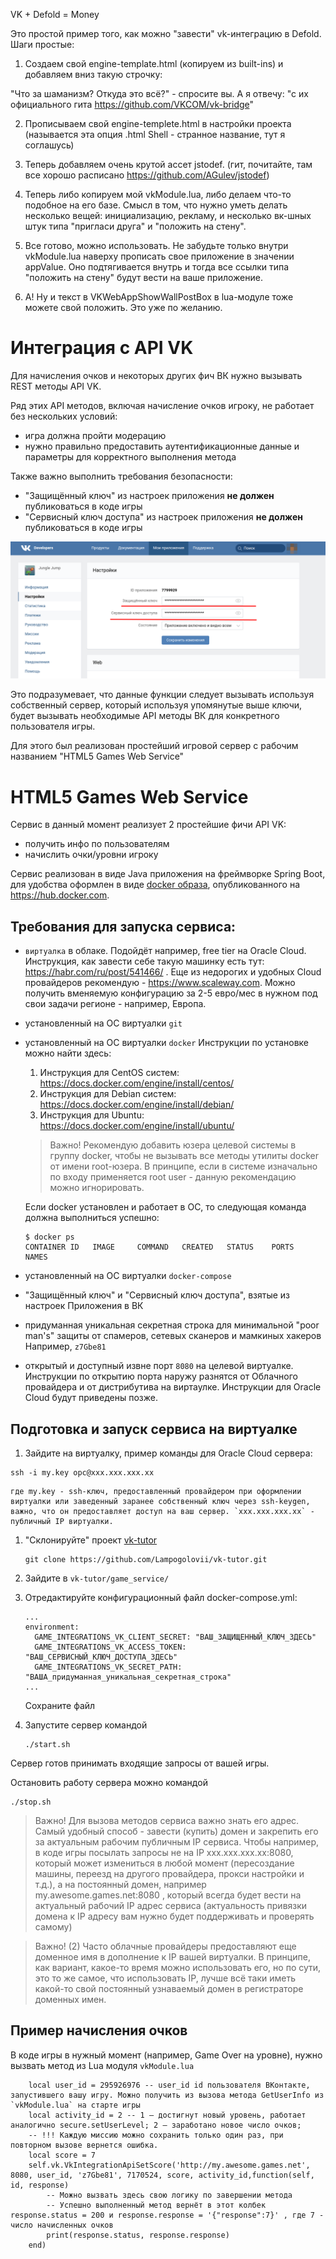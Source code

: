 VK + Defold = Money

Это простой пример того, как можно "завести" vk-интеграцию в Defold.
Шаги простые:

1. Создаем свой engine-template.html (копируем из built-ins) и добавляем вниз такую строчку:

<script src="https://unpkg.com/@vkontakte/vk-bridge/dist/browser.min.js"></script>

"Что за шаманизм? Откуда это всё?" - спросите вы.
А я отвечу: "с их официального гита https://github.com/VKCOM/vk-bridge"



2. Прописываем свой engine-templete.html в настройки проекта (называется эта опция .html Shell - странное название, тут я соглашусь)



3. Теперь добавляем очень крутой ассет jstodef. (гит, почитайте, там все хорошо расписано https://github.com/AGulev/jstodef)



4. Теперь либо копируем мой vkModule.lua, либо делаем что-то подобное на его базе. Смысл в том, что нужно уметь делать несколько вещей: инициализацию, рекламу, и несколько вк-шных штук типа "пригласи друга" и "положить на стену".



5. Все готово, можно использовать. Не забудьте только внутри vkModule.lua наверху прописать свое приложение в значении appValue. Оно подтягивается внутрь и тогда все ссылки типа "положить на стену" будут вести на ваше приложение. 



6. А! Ну и текст в VKWebAppShowWallPostBox в lua-модуле тоже можете свой положить. Это уже по желанию.

# Интеграция с API VK
Для начисления очков и некоторых других фич ВК нужно вызывать REST методы API VK.

Ряд этих API методов, включая начисление очков игроку, не работает без нескольких условий:

* игра должна пройти модерацию
* нужно правильно предоставить аутентификационные данные и параметры для корректного выполнения метода

Также важно выполнить требования безопасности:

* "Защищённый ключ" из настроек приложения **не должен** публиковаться в коде игры
* "Сервисный ключ доступа" из настроек приложения **не должен** публиковаться в коде игры

 ![Экран настроек вашего приложения в ВК](img/vk_settings_screen.png)

Это подразумевает, что данные функции следует вызывать используя собственный сервер, который используя упомянутые выше ключи, будет вызывать необходимые API методы ВК для конкретного пользователя игры. 

Для этого был реализован простейший игровой сервер с рабочим названием "HTML5 Games Web Service"

# HTML5 Games Web Service
Сервис в данный момент реализует 2 простейшие фичи API VK:
- получить инфо по пользователям
- начислить очки/уровни игроку

Сервис реализован в виде Java приложения на фреймворке Spring Boot, для удобства оформлен в виде [docker образа](https://hub.docker.com/r/unclekairat/game-service), опубликованного на https://hub.docker.com.

## Требования для запуска сервиса:
- `виртуалка` в облаке. Подойдёт например, free tier на Oracle Cloud. Инструкция, как завести себе такую машинку есть тут: https://habr.com/ru/post/541466/ . Еще из недорогих и удобных Cloud провайдеров рекомендую - https://www.scaleway.com. Можно получить вменяемую конфигурацию за 2-5 евро/мес в нужном под свои задачи регионе - например, Европа.
- установленный на ОС виртуалки `git`
- установленный на ОС виртуалки `docker`
    Инструкции по установке можно найти здесь: 
    1. Инструкция для CentOS систем: https://docs.docker.com/engine/install/centos/
    2. Инструкция для Debian систем: https://docs.docker.com/engine/install/debian/
    3. Инструкция для Ubuntu: https://docs.docker.com/engine/install/ubuntu/
    > Важно! Рекомендую добавить юзера целевой системы в группу docker, чтобы не вызывать все методы утилиты docker от имени root-юзера. В принципе, если в системе изначально по входу применяется root user - данную рекомендацию можно игнорировать.
    
    Если docker установлен и работает в ОС, то следующая команда должна выполниться успешно:
    
    ```
    $ docker ps
    CONTAINER ID   IMAGE     COMMAND   CREATED   STATUS    PORTS     NAMES
    ```
- установленный на ОС виртуалки `docker-compose`
- "Защищённый ключ" и "Сервисный ключ доступа", взятые из настроек Приложения в ВК
- придуманная уникальная секретная строка для минимальной "poor man's" защиты от спамеров, сетевых сканеров и мамкиных хакеров
Например, `z7Gbe81`
- открытый и доступный извне порт `8080` на целевой виртуалке. Инструкции по открытию порта наружу разнятся от Облачного провайдера и от дистрибутива на виртаулке. Инструкции для Oracle Cloud будут приведены позже.

## Подготовка и запуск сервиса на виртуалке
1. Зайдите на виртуалку, пример команды для Oracle Cloud сервера:
```
ssh -i my.key opc@xxx.xxx.xxx.xx
```
    где my.key - ssh-ключ, предоставленный провайдером при оформлении виртуалки или заведенный заранее собственный ключ через ssh-keygen, важно, что он предоставляет доступ на ваш сервер. `xxx.xxx.xxx.xx` - публичный IP виртуалки.
1. "Склонируйте" проект [vk-tutor](https://github.com/Lampogolovii/vk-tutor)

    ```
    git clone https://github.com/Lampogolovii/vk-tutor.git
    ```
1. Зайдите в `vk-tutor/game_service/`
1. Отредактируйте конфигурационный файл docker-compose.yml:
    ```
    ...
    environment:
      GAME_INTEGRATIONS_VK_CLIENT_SECRET: "ВАШ_ЗАЩИЩЕННЫЙ_КЛЮЧ_ЗДЕСЬ"
      GAME_INTEGRATIONS_VK_ACCESS_TOKEN: "ВАШ_СЕРВИСНЫЙ_КЛЮЧ_ДОСТУПА_ЗДЕСЬ"
      GAME_INTEGRATIONS_VK_SECRET_PATH: "ВАША_придуманная_уникальная_секретная_строка"
    ...
    ```
    Сохраните файл
1. Запустите сервер командой 

    ```
    ./start.sh
    ```
    
Сервер готов принимать входящие запросы от вашей игры.

Остановить работу сервера можно командой

```
./stop.sh
```

> Важно! Для вызова методов сервиса важно знать его адрес. Самый удобный способ - завести (купить) домен и закрепить его за актуальным рабочим публичным IP сервиса. Чтобы например, в коде игры посылать запросы не на IP xxx.xxx.xxx.xx:8080, который может измениться в любой момент (пересоздание машины, переезд на другого провайдера, прокси настройки и т.д.), а на постоянный домен, например my.awesome.games.net:8080 , который всегда будет вести на актуальный рабочий IP адрес сервиса (актуальность привязки домена к IP адресу вам нужно будет поддерживать и проверять самому)

> Важно! (2) Часто облачные провайдеры предоставляют еще доменное имя в дополнение к IP вашей виртуалки. В принципе, как вариант, какое-то время можно использовать его, но по сути, это то же самое, что использовать IP, лучше всё таки иметь какой-то свой постоянный узнаваемый домен в регистраторе доменных имен.

## Пример начисления очков
В коде игры в нужный момент (например, Game Over на уровне), нужно вызвать метод из Lua модуля `vkModule.lua`

```
    local user_id = 295926976 -- user_id id пользователя ВКонтакте, запустившего вашу игру. Можно получить из вызова метода GetUserInfo из `vkModule.lua` на старте игры 
    local activity_id = 2 -- 1 — достигнут новый уровень, работает аналогично secure.setUserLevel; 2 — заработано новое число очков;
    -- !!! Каждую миссию можно сохранить только один раз, при повторном вызове вернется ошибка. 
    local score = 7
    self.vk.VkIntegrationApiSetScore('http://my.awesome.games.net', 8080, user_id, 'z7Gbe81', 7170524, score, activity_id,function(self, id, response) 
        -- Можно вызвать здесь свою логику по завершении метода
        -- Успешно выполненный метод вернёт в этот колбек response.status = 200 и response.response = '{"response":7}' , где 7 - число начисленных очков
        print(response.status, response.response)
    end)
```

 
 
